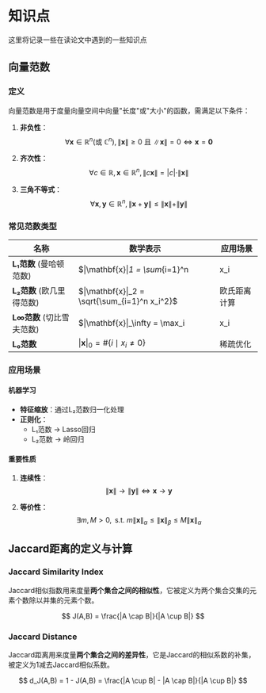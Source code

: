 # 知识点

这里将记录一些在读论文中遇到的一些知识点

## 向量范数

### 定义
向量范数是用于度量向量空间中向量"长度"或"大小"的函数，需满足以下条件：

1. **非负性**：  
   $$
   \forall \mathbf{x} \in \mathbb{R}^n (\text{或 } \mathbb{C}^n), \|\mathbf{x}\| \geq 0 \text{ 且 } \|\mathbf{x}\| = 0 \Leftrightarrow \mathbf{x} = \mathbf{0}
   $$

2. **齐次性**：  
   $$
   \forall c \in \mathbb{R}, \mathbf{x} \in \mathbb{R}^n, \|c\mathbf{x}\| = |c|\cdot\|\mathbf{x}\|
   $$

3. **三角不等式**：  
   $$
   \forall \mathbf{x},\mathbf{y} \in \mathbb{R}^n, \|\mathbf{x}+\mathbf{y}\| \leq \|\mathbf{x}\| + \|\mathbf{y}\|
   $$

### 常见范数类型
| 名称                      | 数学表示                                       | 应用场景           |
| ------------------------- | ---------------------------------------------- | ------------------ |
| **L₁范数** (曼哈顿范数)   | $\|\mathbf{x}\|_1 = \sum_{i=1}^n |x_i|$        | 特征选择、稀疏编码 |
| **L₂范数** (欧几里得范数) | $\|\mathbf{x}\|_2 = \sqrt{\sum_{i=1}^n x_i^2}$ | 欧氏距离计算       |
| **L∞范数** (切比雪夫范数) | $\|\mathbf{x}\|_\infty = \max_i |x_i|$         | 最大误差分析       |
| **L₀范数**                | $\|\mathbf{x}\|_0 = \#\{i \mid x_i \neq 0\}$   | 稀疏优化           |

### 应用场景
#### 机器学习
- **特征缩放**：通过L₂范数归一化处理
- **正则化**：
  - L₁范数 → Lasso回归
  - L₂范数 → 岭回归

#### 重要性质
1. **连续性**：  
   $$
   \|\mathbf{x}\| \to \|\mathbf{y}\| \Leftrightarrow \mathbf{x} \to \mathbf{y}
   $$

2. **等价性**：  
   $$
   \exists m,M>0, \text{ s.t. } m\|\mathbf{x}\|_\alpha \leq \|\mathbf{x}\|_\beta \leq M\|\mathbf{x}\|_\alpha
   $$

## Jaccard距离的定义与计算

### Jaccard Similarity Index

Jaccard相似指数用来度量**两个集合之间的相似性**，它被定义为两个集合交集的元素个数除以并集的元素个数。

$$
J(A,B) = \frac{|A \cap B|}{|A \cup B|}
$$

### Jaccard Distance

Jaccard距离用来度量**两个集合之间的差异性**，它是Jaccard的相似系数的补集，被定义为1减去Jaccard相似系数。

$$
d_J(A,B) = 1 - J(A,B) = \frac{|A \cup B| - |A \cap B|}{|A \cup B|}
$$


